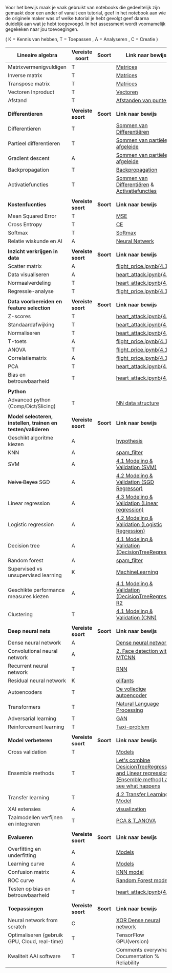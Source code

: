 Voor het bewijs maak je vaak gebruikt van notebooks die gedeeltelijk zijn gemaakt door een ander of vanuit een tutorial, geef in het notebook aan wie de originele maker was of welke tutorial je hebt gevolgt geef daarna duidelijk aan wat je hebt toegevoegd. In het assessment wordt voornamelijk gegekeken naar jou toevoegingen.

( K = Kennis van hebben, T = Toepassen , A = Analyseren , C = Creatie )

| **Lineaire algebra** | **Vereiste soort** | **Soort** | **Link naar bewijs** | **Sprint (optioneel)** | *coach opmerking* |
| --- | --- | --- | --- | --- | --- |
| Matrixvermenigvuldigen | T | |[Matrices](https://gitlab.fdmci.hva.nl/bilalma/minor-logboek-aai-2/-/blob/main/wiskunde/wiskunde_opdrachten_week_1.docx)| 1 | |
| Inverse matrix | T | | [Matrices](https://gitlab.fdmci.hva.nl/bilalma/minor-logboek-aai-2/-/blob/main/wiskunde/wiskunde_opdrachten_week_1.docx)| 1 | |
| Transpose matrix | T | | [Matrices](https://gitlab.fdmci.hva.nl/bilalma/minor-logboek-aai-2/-/blob/main/wiskunde/wiskunde_opdrachten_week_1.docx)| 1 | |
| Vectoren Inproduct | T | | [Vectoren](https://gitlab.fdmci.hva.nl/bilalma/minor-logboek-aai-2/-/blob/main/wiskunde/wiskunde_opdrachten_week_1.docx) | 1 | |
| Afstand | T | | [Afstanden van punten](https://gitlab.fdmci.hva.nl/bilalma/minor-logboek-aai-2/-/blob/main/wiskunde/wiskunde_opdrachten_week_1.docx) | 1 | |
| | | | | | |
| **Differentieren** | **Vereiste soort** | **Soort** | **Link naar bewijs** | **Sprint (optioneel)** | *coach opmerking* |
| Differentieren | T | | [Sommen van Differentiëren](https://gitlab.fdmci.hva.nl/bilalma/minor-logboek-aai-2/-/blob/main/wiskunde/wiskunde_opdrachten_week_2.docx)| 1 | |
| Partieel differentieren | T | | [Sommen van partiële afgeleide](https://gitlab.fdmci.hva.nl/bilalma/minor-logboek-aai-2/-/blob/main/wiskunde/wiskunde_opdrachten_week_3.docx) | 1 | |
| Gradient descent | A | | [Sommen van partiële afgeleide](https://gitlab.fdmci.hva.nl/bilalma/minor-logboek-aai-2/-/blob/main/wiskunde/wiskunde_opdrachten_week_3.docx) | 2 | |
| Backpropagation | T | | [Backpropagation](https://gitlab.fdmci.hva.nl/bilalma/minor-logboek-aai-2/-/blob/main/python_nn/neural_netwerk_V4.ipynb) | 2 |
| Activatiefuncties | T | | [Sommen van Differentiëren](https://gitlab.fdmci.hva.nl/bilalma/minor-logboek-aai-2/-/blob/main/wiskunde/wiskunde_opdrachten_week_2.docx) & [Activatiefuncties](https://gitlab.fdmci.hva.nl/bilalma/minor-logboek-aai-2/-/blob/main/python_nn/neural_netwerk_V4.ipynb) | 2 |
| | | | | | |
| **Kostenfucnties** | **Vereiste soort** | **Soort** | **Link naar bewijs** | **Sprint (optioneel)** | *coach opmerking* |
| Mean Squared Error | T | | [MSE](https://gitlab.fdmci.hva.nl/bilalma/minor-logboek-aai-2/-/blob/main/wiskunde/wiskunde_opdrachten_week_4.docx) | 2 |
| Cross Entropy | T | | [CE](https://gitlab.fdmci.hva.nl/bilalma/minor-logboek-aai-2/-/blob/main/wiskunde/wiskunde_opdrachten_week_4.docx) | 2 |
| Softmax | T | | [Softmax](https://gitlab.fdmci.hva.nl/bilalma/minor-logboek-aai-2/-/blob/main/wiskunde/wiskunde_opdrachten_week_4.docx) | 2 |
| Relatie wiskunde en AI | A | | [Neural Netwerk](https://gitlab.fdmci.hva.nl/bilalma/minor-logboek-aai-2/-/blob/main/python_nn/neural_netwerk_V4.ipynb)| 3 | |
| | | | | | |
| **Inzicht verkrijgen in data** | **Vereiste soort** | **Soort** | **Link naar bewijs** | **Sprint (optioneel)** | *coach opmerking* | | |
| Scatter matrix | A | | [flight_price.ipynb(4.1)](https://gitlab.fdmci.hva.nl/bilalma/minor-logboek-aai-2/-/tree/main/statistics/T_ANOVA_test) | 1 | |
| Data visualiseren | A | | [heart_attack.ipynb(4.1)](https://gitlab.fdmci.hva.nl/bilalma/minor-logboek-aai-2/-/tree/main/statistics/PCA) | 1 | |
| Normaalverdeling | T | | [heart_attack.ipynb(4.1)](https://gitlab.fdmci.hva.nl/bilalma/minor-logboek-aai-2/-/tree/main/statistics/PCA) | 1 | |
| Regressie-analyse | T | | [flight_price.ipynb(4.1)](https://gitlab.fdmci.hva.nl/bilalma/minor-logboek-aai-2/-/tree/main/statistics/T_ANOVA_test) | 1 | |
| | | | | | |
| **Data voorbereiden en feature selection** |**Vereiste soort** | **Soort** | **Link naar bewijs** | **Sprint (optioneel)** | *coach opmerking* | | |
| Z-scores | T | | [heart_attack.ipynb(4.1)](https://gitlab.fdmci.hva.nl/bilalma/minor-logboek-aai-2/-/tree/main/statistics/PCA) | 1,2 |
| Standaardafwijking | T | |[heart_attack.ipynb(4.1)](https://gitlab.fdmci.hva.nl/bilalma/minor-logboek-aai-2/-/tree/main/statistics/PCA) | 1 |
| Normaliseren | T | | [heart_attack.ipynb(4.1)](https://gitlab.fdmci.hva.nl/bilalma/minor-logboek-aai-2/-/tree/main/statistics/PCA) | 1,2 |
| T-toets | A | | [flight_price.ipynb(4.1)](https://gitlab.fdmci.hva.nl/bilalma/minor-logboek-aai-2/-/tree/main/statistics/T_ANOVA_test)  | 1 |
| ANOVA | T | | [flight_price.ipynb(4.1)](https://gitlab.fdmci.hva.nl/bilalma/minor-logboek-aai-2/-/tree/main/statistics/T_ANOVA_test) | 1,2 |
| Correlatiematrix | A | | [flight_price.ipynb(4.1)](https://gitlab.fdmci.hva.nl/bilalma/minor-logboek-aai-2/-/tree/main/statistics/T_ANOVA_test) | 1 |
| PCA | T | | [heart_attack.ipynb(4.1)](https://gitlab.fdmci.hva.nl/bilalma/minor-logboek-aai-2/-/tree/main/statistics/PCA) | 2 | 
| Bias en betrouwbaarheid | T | | [heart_attack.ipynb(4.1)](https://gitlab.fdmci.hva.nl/bilalma/minor-logboek-aai-2/-/tree/main/statistics/PCA) | 2 | 
 | | | | |
| **Python** | | | | |
| Advanced python (Comp/Dict/Slicing) | T | | [NN data structure](https://gitlab.fdmci.hva.nl/bilalma/minor-logboek-aai-2/-/blob/main/python_nn/neural_netwerk_V4.ipynb) | 1 | |
 | | | | |
| **Model selecteren, instellen, trainen en testen/valideren** | **Vereiste soort** | **Soort** | **Link naar bewijs** | **Sprint (optioneel)** | *coach opmerking* | | | |
| Geschikt algoritme kiezen | A | | [hypothesis](https://gitlab.fdmci.hva.nl/bilalma/minor-logboek-aai-2/-/blob/main/machinelearning/flight_price_dataset/flight_price.ipynb)| 3 |
| KNN | A | |[spam_filter](https://gitlab.fdmci.hva.nl/bilalma/minor-logboek-aai-2/-/blob/main/deeplearning/NLP(RNN)/spam_filter_step_by_step.ipynb) | 1 |
| SVM | A | | [4.1 Modeling & Validation (SVM)](https://gitlab.fdmci.hva.nl/bilalma/minor-logboek-aai-2/-/blob/main/machinelearning/heart_attack_dataset/heart_attack.ipynb) | 1 |
| ~~Naive Bayes~~ SGD | A | |[4.2 Modeling & Validation (SGD Regressor)](https://gitlab.fdmci.hva.nl/bilalma/minor-logboek-aai-2/-/blob/main/machinelearning/flight_price_dataset/flight_price.ipynb) | 1 |
| Linear regression | A | | [4.3 Modeling & Validation (Linear regression)](https://gitlab.fdmci.hva.nl/bilalma/minor-logboek-aai-2/-/blob/main/machinelearning/flight_price_dataset/flight_price.ipynb) | 1 |
| Logistic regression | A | | [4.2 Modeling & Validation (Logistic Regression)](https://gitlab.fdmci.hva.nl/bilalma/minor-logboek-aai-2/-/blob/main/machinelearning/heart_attack_dataset/heart_attack.ipynb) | 1 |
| Decision tree | A | | [4.1 Modeling & Validation (DecisionTreeRegressor)](https://gitlab.fdmci.hva.nl/bilalma/minor-logboek-aai-2/-/blob/main/machinelearning/flight_price_dataset/flight_price.ipynb) | 1 |
| Random forest | A | |[spam_filter](https://gitlab.fdmci.hva.nl/bilalma/minor-logboek-aai-2/-/blob/main/deeplearning/NLP(RNN)/spam_filter_step_by_step.ipynb) | 1 |
| Supervised vs unsupervised learning | K | | [MachineLearning](https://gitlab.fdmci.hva.nl/bilalma/minor-logboek-aai-2/-/tree/main/machinelearning) | 1 | |
| Geschikte performance measures kiezen | A | | [4.1 Modeling & Validation (DecisionTreeRegressor) R2](https://gitlab.fdmci.hva.nl/bilalma/minor-logboek-aai-2/-/blob/main/machinelearning/flight_price_dataset/flight_price.ipynb) | 1 | |
| Clustering | T | | [ 4.1 Modeling & Validation (CNN)](https://gitlab.fdmci.hva.nl/bilalma/minor-logboek-aai-2/-/blob/main/machinelearning/movie_genre_dataset/movie_genre.ipynb) | 2 |
| | | | |
| **Deep neural nets** | **Vereiste soort** | **Soort** | **Link naar bewijs** | **Sprint (optioneel)** | *coach opmerking* | | | |
| Dense neural network | A | | [Dense neural network](https://gitlab.fdmci.hva.nl/bilalma/minor-logboek-aai-2/-/blob/main/python_nn/neural_netwerk_V4.ipynb) | 2 |
| Convolutional neural network | A | | [2. Face detection with MTCNN](https://gitlab.fdmci.hva.nl/bilalma/minor-logboek-aai-2/-/blob/main/deeplearning/di_14_03/2023_03_14_facedetection_MTCNN.ipynb) | 2 |
| Recurrent neural network | T | | [RNN](https://gitlab.fdmci.hva.nl/bilalma/minor-logboek-aai-2/-/blob/main/deeplearning/NLP(RNN)/imdb_conv1d_rnn_opgave.ipynb) | 2 |
| Residual neural network | K | | [olifants](https://gitlab.fdmci.hva.nl/bilalma/minor-logboek-aai-2/-/blob/main/deeplearning/do_16_03/olifanten/olifanten/2023_03_16_Olifantherkenning_ResNet50.ipynb) | 2 |
| Autoencoders | T | | [ De volledige autoencoder](https://gitlab.fdmci.hva.nl/bilalma/minor-logboek-aai-2/-/blob/main/deeplearning/generative_DL/autoencoder_opgave.ipynb)| 2 |
| Transformers | T | | [Natural Language Processing](https://gitlab.fdmci.hva.nl/bilalma/minor-logboek-aai-2/-/tree/main/deeplearning/NLP(RNN))| 3 |
| Adversarial learning | T | | [GAN](https://gitlab.fdmci.hva.nl/bilalma/minor-logboek-aai-2/-/blob/main/deeplearning/generative_DL/simple_gan.ipynb) | 3 |
| Reinforcement learning | T | | [Taxi-problem](https://gitlab.fdmci.hva.nl/bilalma/minor-logboek-aai-2/-/blob/main/deeplearning/reinforcement%20learning/RL_taxi_problem.ipynb) | 2 |
| | | | | |
| **Model verbeteren** | **Vereiste soort** | **Soort** | **Link naar bewijs** | **Sprint (optioneel)** | *coach opmerking* | | | |
| Cross validation | T | | [Models](https://gitlab.fdmci.hva.nl/bilalma/minor-logboek-aai-2/-/blob/main/machinelearning/flight_price_dataset/flight_price.ipynb) | 1 |
| Ensemble methods | T | | [Let's combine DesicionTreeRegressor and Linear regression (Ensemble method) and see what happens](https://gitlab.fdmci.hva.nl/bilalma/minor-logboek-aai-2/-/blob/main/machinelearning/flight_price_dataset/flight_price.ipynb) | 2 |
| Transfer learning | T | | [ 4.2 Transfer Learning Model](https://gitlab.fdmci.hva.nl/bilalma/minor-logboek-aai-2/-/blob/main/machinelearning/movie_genre_dataset/movie_genre.ipynb)| 2 |
| XAI extensies | A | | [visualization](https://gitlab.fdmci.hva.nl/bilalma/minor-logboek-aai-2/-/tree/main/statistics)| 3 |
| Taalmodellen verfijnen en integreren | T | | [PCA & T_ANOVA](https://gitlab.fdmci.hva.nl/bilalma/minor-logboek-aai-2/-/tree/main/statistics) | 3 | |
 | | | | |
| **Evalueren** | **Vereiste soort** | **Soort** | **Link naar bewijs** | **Sprint (optioneel)** | *coach opmerking* | | | |
| Overfitting en underfitting | A |  | [Models](https://gitlab.fdmci.hva.nl/bilalma/minor-logboek-aai-2/-/blob/main/machinelearning/movie_genre_dataset/movie_genre.ipynb) | 1 |
| Learning curve | A | | [Models](https://gitlab.fdmci.hva.nl/bilalma/minor-logboek-aai-2/-/blob/main/machinelearning/movie_genre_dataset/movie_genre.ipynb) | 1 |
| Confusion matrix | A | | [KNN model](https://gitlab.fdmci.hva.nl/bilalma/minor-logboek-aai-2/-/blob/main/deeplearning/NLP(RNN)/spam_filter_step_by_step.ipynb) | 1 |
| ROC curve | A | | [Random Forest model](https://gitlab.fdmci.hva.nl/bilalma/minor-logboek-aai-2/-/blob/main/deeplearning/NLP(RNN)/spam_filter_step_by_step.ipynb) | 1 |
| Testen op bias en betrouwbaarheid | T | | [heart_attack.ipynb(4.1)](https://gitlab.fdmci.hva.nl/bilalma/minor-logboek-aai-2/-/tree/main/statistics/PCA) | 3 |
| | | | | |
| **Toepassingen** | **Vereiste soort** | **Soort** | **Link naar bewijs** | **Sprint (optioneel)** | *coach opmerking* | | | |
| Neural network from scratch | C | | [XOR Dense neural network](https://gitlab.fdmci.hva.nl/bilalma/minor-logboek-aai-2/-/blob/main/python_nn/neural_netwerk_V4.ipynb) | 1 |
| Optimaliseren (gebruik GPU, Cloud, real-time) | T | | TensorFlow GPU(version) | 3 |
| Kwaliteit AAI software | T | | Comments everywhere, Documentation % Reliability | 3 |